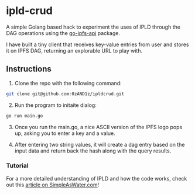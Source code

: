 # ipld-crud

A simple Golang based hack to experiment the uses of IPLD through the DAG operations using the [go-ipfs-api](https://github.com/ipfs/go-ipfs-api) package.

I have built a tiny client that receives key-value entries from user and stores it on IPFS DAG, returning an explorable URL to play with.

## Instructions

1. Clone the repo with the following command:
```sh
git clone git@github.com:0zAND1z/ipldcrud.git
```

2. Run the program to initaite dialog:
```sh
go run main.go
```

3. Once you run the main.go, a nice ASCII version of the IPFS logo pops up, asking you to enter a key and a value.

4. After entering two string values, it will create a dag entry based on the input data and return back the hash along with the query results.

### Tutorial

For a more detailed understanding of IPLD and how the code works, check out this [article on SimpleAsWater.com](https://simpleaswater.com/hands-on-ipld-tutorial-in-golang/)!
